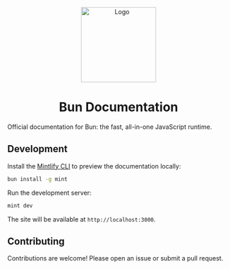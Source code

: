 <p align="center">
  <a href="https://bun.com">
		<img src="https://github.com/user-attachments/assets/50282090-adfd-4ddb-9e27-c30753c6b161" alt="Logo" height="170" />
	</a>
</p>
<h1 align="center">Bun Documentation</h1>

Official documentation for Bun: the fast, all-in-one JavaScript runtime.

## Development

Install the [Mintlify CLI](https://www.npmjs.com/package/mint) to preview the documentation locally:

```bash
bun install -g mint
```

Run the development server:

```bash
mint dev
```

The site will be available at `http://localhost:3000`.

## Contributing

Contributions are welcome! Please open an issue or submit a pull request.
